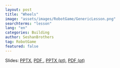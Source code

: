 ```yaml
---
layout: post
title: "Wheels"
image: "assets/images/RobotGame/GenericLesson.png"
searchterms: "lesson"
lang: "en"
categories: Building
author: SeshanBrothers
tag: RobotGame
featured: false
---
```



Slides: 
<a href="/translations/en-us/RobotGame/Wheels.pptx">PPTX</a>, 
<a href="/translations/en-us/RobotGame/Wheels.pdf">PDF </a>,
<a href="/translations/pt-br/RobotGame/Rodas.pptx">PPTX (pt)</a>, 
<a href="/translations/pt-br/RobotGame/Rodas.pdf">PDF (pt)</a>
